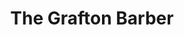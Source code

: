 ---
title: "The Grafton Barber"
url: /dublin/the-grafton-barber-drumcondra-road-upper/
shop: hairdresser
---